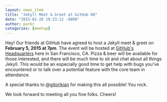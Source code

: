 ```yaml
---
layout: news_item
title: "Jekyll Meet & Greet at GitHub HQ"
date: "2015-01-20 19:23:12 -0800"
author: parkr
categories: [meetup]
---
```


Hey! Our friends at GitHub have agreed to host a Jekyll meet & greet on
**February 5, 2015 at 7pm**. The event will be hosted at
[GitHub's Headquarters](http://goo.gl/qMeBi5)
here in San Francisco, CA. Pizza & beer will be available for those interested,
and there will be much time to sit and chat about all things Jekyll. This would
be an especially good time to get help with bugs you've encountered or to talk
over a potential feature with the core team in attendance.

A special thanks to [@gjtorikian](https://github.com/gjtorikian) for making this
all possible! You rock.

We look forward to meeting all you fine folks. Cheers!
